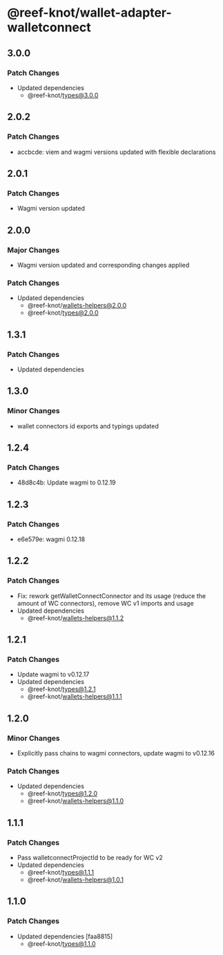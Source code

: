 # @reef-knot/wallet-adapter-walletconnect

## 3.0.0

### Patch Changes

- Updated dependencies
  - @reef-knot/types@3.0.0

## 2.0.2

### Patch Changes

- accbcde: viem and wagmi versions updated with flexible declarations

## 2.0.1

### Patch Changes

- Wagmi version updated

## 2.0.0

### Major Changes

- Wagmi version updated and corresponding changes applied

### Patch Changes

- Updated dependencies
  - @reef-knot/wallets-helpers@2.0.0
  - @reef-knot/types@2.0.0

## 1.3.1

### Patch Changes

- Updated dependencies

## 1.3.0

### Minor Changes

- wallet connectors id exports and typings updated

## 1.2.4

### Patch Changes

- 48d8c4b: Update wagmi to 0.12.19

## 1.2.3

### Patch Changes

- e6e579e: wagmi 0.12.18

## 1.2.2

### Patch Changes

- Fix: rework getWalletConnectConnector and its usage (reduce the amount of WC connectors), remove WC v1 imports and usage
- Updated dependencies
  - @reef-knot/wallets-helpers@1.1.2

## 1.2.1

### Patch Changes

- Update wagmi to v0.12.17
- Updated dependencies
  - @reef-knot/types@1.2.1
  - @reef-knot/wallets-helpers@1.1.1

## 1.2.0

### Minor Changes

- Explicitly pass chains to wagmi connectors, update wagmi to v0.12.16

### Patch Changes

- Updated dependencies
  - @reef-knot/types@1.2.0
  - @reef-knot/wallets-helpers@1.1.0

## 1.1.1

### Patch Changes

- Pass walletconnectProjectId to be ready for WC v2
- Updated dependencies
  - @reef-knot/types@1.1.1
  - @reef-knot/wallets-helpers@1.0.1

## 1.1.0

### Patch Changes

- Updated dependencies [faa8815]
  - @reef-knot/types@1.1.0
